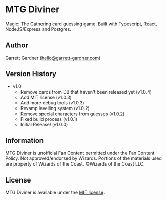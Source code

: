 # MTG Diviner

Magic: The Gathering card guessing game. Built with Typescript, React, NodeJS/Express and Postgres.

## **Author**

Garrett Gardner (hello@garrett-gardner.com)

## Version History

- v1.0
  - Remove cards from DB that haven't been released yet (v1.0.4)
  - Add MIT license (v1.0.3)
  - Add more debug tools (v1.0.3)
  - Revamp levelling system (v1.0.2)
  - Remove special characters from guesses (v1.0.2)
  - Fixed build process (v1.0.1)
  - Initial Release! (v1.0.0)

## Information

MTG Diviner is unofficial Fan Content permitted under the Fan Content Policy. Not approved/endorsed by Wizards. Portions of the materials used are property of Wizards of the Coast. ©Wizards of the Coast LLC.

## License

MTG Diviner is available under the [MIT license](https://opensource.org/licenses/MIT).
